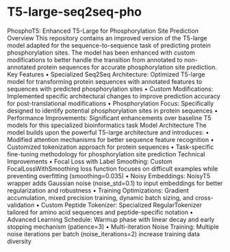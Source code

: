 # T5-large-seq2seq-pho
PhosphoT5: Enhanced T5-Large for Phosphorylation Site Prediction
Overview
This repository contains an improved version of the T5-large model adapted for the sequence-to-sequence task of predicting protein phosphorylation sites. 
The model has been enhanced with custom modifications to better handle the transition from annotated to non-annotated protein sequences for accurate phosphorylation site prediction.
Key Features
•	Specialized Seq2Seq Architecture: Optimized T5-large model for transforming protein sequences with annotated features to sequences with predicted phosphorylation sites
•	Custom Modifications: Implemented specific architectural changes to improve prediction accuracy for post-translational modifications
•	Phosphorylation Focus: Specifically designed to identify potential phosphorylation sites in protein sequences
•	Performance Improvements: Significant enhancements over baseline T5 models for this specialized bioinformatics task
Model Architecture
The model builds upon the powerful T5-large architecture and introduces:
•	Modified attention mechanisms for better sequence feature recognition
•	Customized tokenization approach for protein sequences
•	Task-specific fine-tuning methodology for phosphorylation site prediction
Technical Improvements
•	Focal Loss with Label Smoothing: Custom FocalLossWithSmoothing loss function focuses on difficult examples while preventing overfitting (smoothing=0.035)
•	Noisy Embeddings: NoisyT5 wrapper adds Gaussian noise (noise_std=0.1) to input embeddings for better regularization and robustness
•	Training Optimizations: Gradient accumulation, mixed precision training, dynamic batch sizing, and cross-validation
•	Custom Peptide Tokenizer: Specialized RegularTokenizer tailored for amino acid sequences and peptide-specific notation
•	Advanced Learning Schedule: Warmup phase with linear decay and early stopping mechanism (patience=3)
•	Multi-iteration Noise Training: Multiple noise iterations per batch (noise_iterations=2) increase training data diversity
